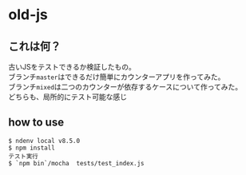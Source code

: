 # old-js
## これは何？
古いJSをテストできるか検証したもの。  
ブランチ`master`はできるだけ簡単にカウンターアプリを作ってみた。  
ブランチ`mixed`は二つのカウンターが依存するケースについて作ってみた。  
どちらも、局所的にテスト可能な感じ  

## how to use
```
$ ndenv local v8.5.0
$ npm install
テスト実行
$ `npm bin`/mocha  tests/test_index.js
```

